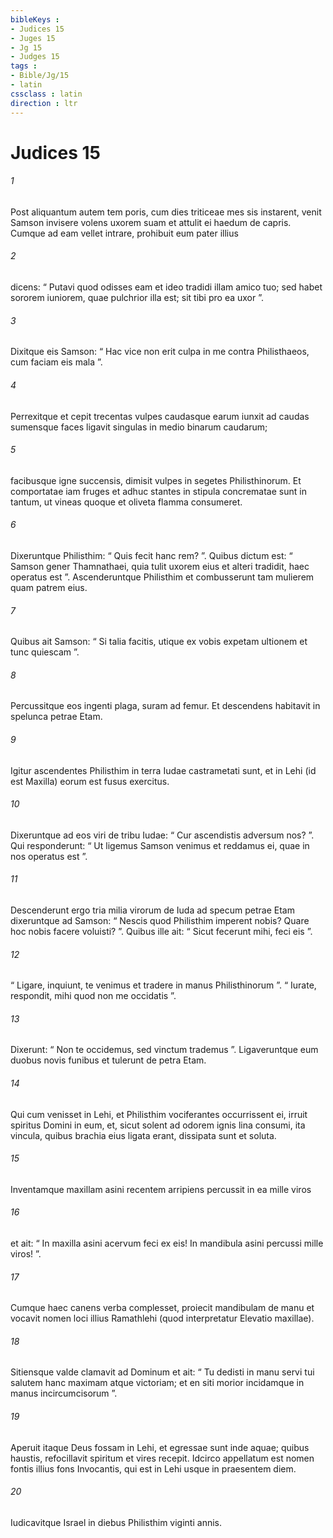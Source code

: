 ```yaml
---
bibleKeys : 
- Judices 15
- Juges 15
- Jg 15
- Judges 15
tags : 
- Bible/Jg/15
- latin
cssclass : latin
direction : ltr
---
```


# Judices 15

###### 1
Post aliquantum autem tem poris, cum dies triticeae mes sis instarent, venit Samson invisere volens uxorem suam et attulit ei haedum de capris. Cumque ad eam vellet intrare, prohibuit eum pater illius 
###### 2
dicens: “ Putavi quod odisses eam et ideo tradidi illam amico tuo; sed habet sororem iuniorem, quae pulchrior illa est; sit tibi pro ea uxor ”. 
###### 3
Dixitque eis Samson: “ Hac vice non erit culpa in me contra Philisthaeos, cum faciam eis mala ”. 
###### 4
Perrexitque et cepit trecentas vulpes caudasque earum iunxit ad caudas sumensque faces ligavit singulas in medio binarum caudarum; 
###### 5
facibusque igne succensis, dimisit vulpes in segetes Philisthinorum. Et comportatae iam fruges et adhuc stantes in stipula concrematae sunt in tantum, ut vineas quoque et oliveta flamma consumeret. 
###### 6
Dixeruntque Philisthim: “ Quis fecit hanc rem? ”. Quibus dictum est: “ Samson gener Thamnathaei, quia tulit uxorem eius et alteri tradidit, haec operatus est ”. Ascenderuntque Philisthim et combusserunt tam mulierem quam patrem eius. 
###### 7
Quibus ait Samson: “ Si talia facitis, utique ex vobis expetam ultionem et tunc quiescam ”. 
###### 8
Percussitque eos ingenti plaga, suram ad femur. Et descendens habitavit in spelunca petrae Etam.
###### 9
Igitur ascendentes Philisthim in terra Iudae castrametati sunt, et in Lehi (id est Maxilla) eorum est fusus exercitus. 
###### 10
Dixeruntque ad eos viri de tribu Iudae: “ Cur ascendistis adversum nos? ”. Qui responderunt: “ Ut ligemus Samson venimus et reddamus ei, quae in nos operatus est ”. 
###### 11
Descenderunt ergo tria milia virorum de Iuda ad specum petrae Etam dixeruntque ad Samson: “ Nescis quod Philisthim imperent nobis? Quare hoc nobis facere voluisti? ”. Quibus ille ait: “ Sicut fecerunt mihi, feci eis ”. 
###### 12
“ Ligare, inquiunt, te venimus et tradere in manus Philisthinorum ”. “ Iurate, respondit, mihi quod non me occidatis ”. 
###### 13
Dixerunt: “ Non te occidemus, sed vinctum trademus ”. Ligaveruntque eum duobus novis funibus et tulerunt de petra Etam.
###### 14
Qui cum venisset in Lehi, et Philisthim vociferantes occurrissent ei, irruit spiritus Domini in eum, et, sicut solent ad odorem ignis lina consumi, ita vincula, quibus brachia eius ligata erant, dissipata sunt et soluta.
###### 15
Inventamque maxillam asini recentem arripiens percussit in ea mille viros 
###### 16
et ait: “ In maxilla asini acervum feci ex eis! In mandibula asini percussi mille viros! ”.
###### 17
Cumque haec canens verba complesset, proiecit mandibulam de manu et vocavit nomen loci illius Ramathlehi (quod interpretatur Elevatio maxillae). 
###### 18
Sitiensque valde clamavit ad Dominum et ait: “ Tu dedisti in manu servi tui salutem hanc maximam atque victoriam; et en siti morior incidamque in manus incircumcisorum ”. 
###### 19
Aperuit itaque Deus fossam in Lehi, et egressae sunt inde aquae; quibus haustis, refocillavit spiritum et vires recepit. Idcirco appellatum est nomen fontis illius fons Invocantis, qui est in Lehi usque in praesentem diem.
###### 20
Iudicavitque Israel in diebus Philisthim viginti annis.
